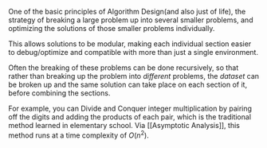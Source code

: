 One of the basic principles of Algorithm Design(and also just of life), the strategy of breaking a large problem up into several smaller problems, and optimizing the solutions of those smaller problems individually.

This allows solutions to be modular, making each individual section easier to debug/optimize and compatible with more than just a single environment.

Often the breaking of these problems can be done recursively, so that rather than breaking up the problem into *different* problems, the *dataset* can be broken up and the same solution can take place on each section of it, before combining the sections.

For example, you can Divide and Conquer integer multiplication by pairing off the digits and adding the products of each pair, which is the traditional method learned in elementary school.
Via [[Asymptotic Analysis]], this method runs at a time complexity of $O(n^2)$.
